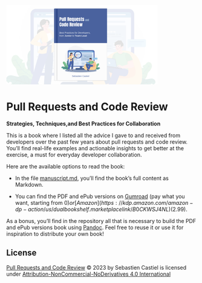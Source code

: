 <a href="https://scastiel.dev/pull-requests-code-review"><img src="banner.png" width="400px"/></a>

# Pull Requests and Code Review

**Strategies, Techniques,and Best Practices for Collaboration**

This is a book where I listed all the advice I gave to and received from developers over the past few years about pull requests and code review. You’ll find real-life examples and actionable insights to get better at the exercise, a must for everyday developer collaboration.

Here are the available options to read the book:

- In the file [manuscript.md](manuscript.md), you’ll find the book’s full content as Markdown.

- You can find the PDF and ePub versions on [Gumroad](https://scastiel.gumroad.com/l/pull-requests-code-review) (pay what you want, starting from $0) or [Amazon](https://kdp.amazon.com/amazon-dp-action/us/dualbookshelf.marketplacelink/B0CKWSJ4NL) ($2.99).

As a bonus, you’ll find in the repository all that is necessary to build the PDF and ePub versions book using [Pandoc](https://pandoc.org). Feel free to reuse it or use it for inspiration to distribute your own book!

## License

[Pull Requests and Code Review](https://scastiel.dev/pull-requests-code-review) © 2023 by Sebastien Castiel is licensed under [Attribution-NonCommercial-NoDerivatives 4.0 International](http://creativecommons.org/licenses/by-nc-nd/4.0/?ref=chooser-v1)
